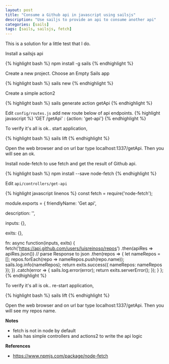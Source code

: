 ```yaml
---
layout: post
title: "Consume a Github api in javascript using sailsjs"
description: "Use sailjs to provide an api to consume another api"
categories: [sails]
tags: [sails, sailsjs, fetch]
---
```


This is a solution for a little test that I do.

Install a sailsjs api

{% highlight bash %}
npm install -g sails
{% endhighlight %}

Create a new project. Choose an Empty Sails app

{% highlight bash %}
sails new 
{% endhighlight %}

Create a simple action2

{% highlight bash %}
sails generate action getApi
{% endhighlight %}

Edit `config/routes.js` add new route below of api endpoints.
{% highlight javascript %}
'GET /getApi' : {action: 'get-api'}
{% endhighlight %}

To verify it's all is ok.. start application, 

{% highlight bash %}
sails lift
{% endhighlight %}

Open the web browser and on url bar type localhost:1337/getApi. Then you will see an ok.

Install node-fetch to use fetch and get the result of Github api.

{% highlight bash %}
npm install --save node-fetch
{% endhighlight %}

Edit `api/controllers/get-api`

{% highlight javascript linenos %}
const fetch = require('node-fetch');

module.exports = {
  friendlyName: 'Get api',

  description: '',

  inputs: {},

  exits: {},

  fn: async function(inputs, exits) {
    fetch('https://api.github.com/users/luisreinoso/repos')
      .then(apiRes => apiRes.json()) // parse Response to json
      .then(repos => {
        let nameRepos = [];
        repos.forEach(repo => nameRepos.push(repo.name));
        sails.log.info(nameRepos);
        return exits.success({ nameRepos: nameRepos });
      })
      .catch(error => {
        sails.log.error(error);
        return exits.serverError();
      });
  }
};
{% endhighlight %}

To verify it's all is ok.. re-start application, 

{% highlight bash %}
sails lift
{% endhighlight %}

Open the web browser and on url bar type localhost:1337/getApi. Then you will see my repos name.

**Notes**
* fetch is not in node by default
* sails has simple controllers and actions2 to write the api logic

**References**
* https://www.npmjs.com/package/node-fetch